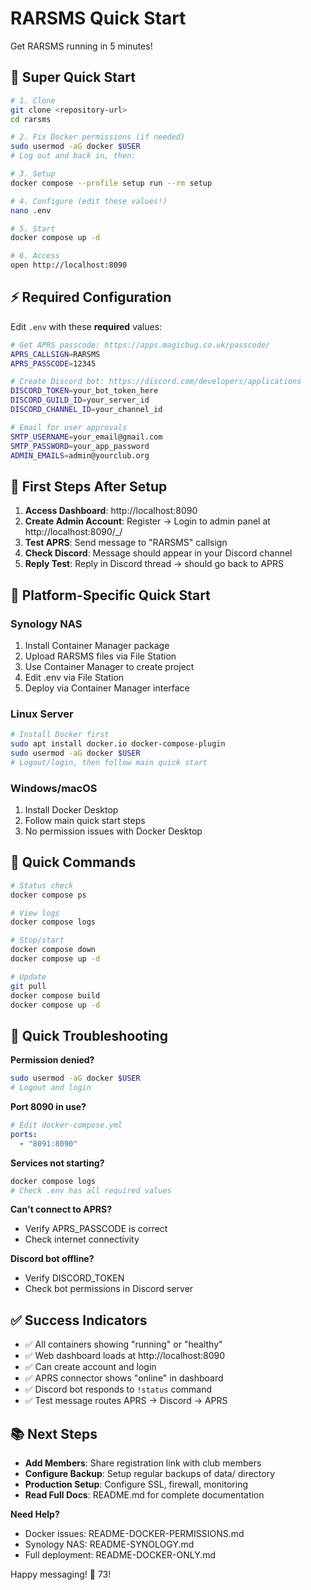 # RARSMS Quick Start

Get RARSMS running in 5 minutes!

## 🚀 Super Quick Start

```bash
# 1. Clone
git clone <repository-url>
cd rarsms

# 2. Fix Docker permissions (if needed)
sudo usermod -aG docker $USER
# Log out and back in, then:

# 3. Setup
docker compose --profile setup run --rm setup

# 4. Configure (edit these values!)
nano .env

# 5. Start
docker compose up -d

# 6. Access
open http://localhost:8090
```

## ⚡ Required Configuration

Edit `.env` with these **required** values:

```bash
# Get APRS passcode: https://apps.magicbug.co.uk/passcode/
APRS_CALLSIGN=RARSMS
APRS_PASSCODE=12345

# Create Discord bot: https://discord.com/developers/applications
DISCORD_TOKEN=your_bot_token_here
DISCORD_GUILD_ID=your_server_id
DISCORD_CHANNEL_ID=your_channel_id

# Email for user approvals
SMTP_USERNAME=your_email@gmail.com
SMTP_PASSWORD=your_app_password
ADMIN_EMAILS=admin@yourclub.org
```

## 🎯 First Steps After Setup

1. **Access Dashboard**: http://localhost:8090
2. **Create Admin Account**: Register → Login to admin panel at http://localhost:8090/_/
3. **Test APRS**: Send message to "RARSMS" callsign
4. **Check Discord**: Message should appear in your Discord channel
5. **Reply Test**: Reply in Discord thread → should go back to APRS

## 📱 Platform-Specific Quick Start

### Synology NAS
1. Install Container Manager package
2. Upload RARSMS files via File Station
3. Use Container Manager to create project
4. Edit .env via File Station
5. Deploy via Container Manager interface

### Linux Server
```bash
# Install Docker first
sudo apt install docker.io docker-compose-plugin
sudo usermod -aG docker $USER
# Logout/login, then follow main quick start
```

### Windows/macOS
1. Install Docker Desktop
2. Follow main quick start steps
3. No permission issues with Docker Desktop

## 🔧 Quick Commands

```bash
# Status check
docker compose ps

# View logs
docker compose logs

# Stop/start
docker compose down
docker compose up -d

# Update
git pull
docker compose build
docker compose up -d
```

## 🚨 Quick Troubleshooting

**Permission denied?**
```bash
sudo usermod -aG docker $USER
# Logout and login
```

**Port 8090 in use?**
```yaml
# Edit docker-compose.yml
ports:
  - "8091:8090"
```

**Services not starting?**
```bash
docker compose logs
# Check .env has all required values
```

**Can't connect to APRS?**
- Verify APRS_PASSCODE is correct
- Check internet connectivity

**Discord bot offline?**
- Verify DISCORD_TOKEN
- Check bot permissions in Discord server

## ✅ Success Indicators

- ✅ All containers showing "running" or "healthy"
- ✅ Web dashboard loads at http://localhost:8090
- ✅ Can create account and login
- ✅ APRS connector shows "online" in dashboard
- ✅ Discord bot responds to `!status` command
- ✅ Test message routes APRS → Discord → APRS

## 📚 Next Steps

- **Add Members**: Share registration link with club members
- **Configure Backup**: Setup regular backups of data/ directory
- **Production Setup**: Configure SSL, firewall, monitoring
- **Read Full Docs**: README.md for complete documentation

**Need Help?**
- Docker issues: README-DOCKER-PERMISSIONS.md
- Synology NAS: README-SYNOLOGY.md
- Full deployment: README-DOCKER-ONLY.md

Happy messaging! 📡 73!